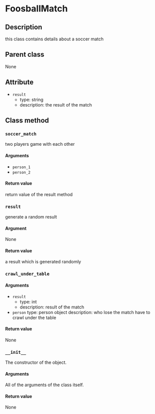 # FoosballMatch

## Description
this class contains details about a soccer match

## Parent class
None

## Attribute
* ```result```
    * type: string
    * description: the result of the match


## Class method

### ```soccer_match```

two players game with each other

#### Arguments
* ```person_1```
* ```person_2```

#### Return value
return value of the result method

### ```result```
generate a random result

#### Argument
None

#### Return value
a result which is generated randomly

### ```crawl_under_table```

#### Arguments
* ```result```
    * type: int
    * description: result of the match
* ```person```
    type: person object
    description: who lose the match have to crawl under the table

#### Return value
None

### ```__init__```
The constructor of the object.

#### Arguments

All of the arguments of the class itself.

#### Return value
None
